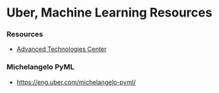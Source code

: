 
Uber, Machine Learning Resources
====

### Resources
* [Advanced Technologies Center](https://www.uberatc.com/)



### Michelangelo PyML
* https://eng.uber.com/michelangelo-pyml/

